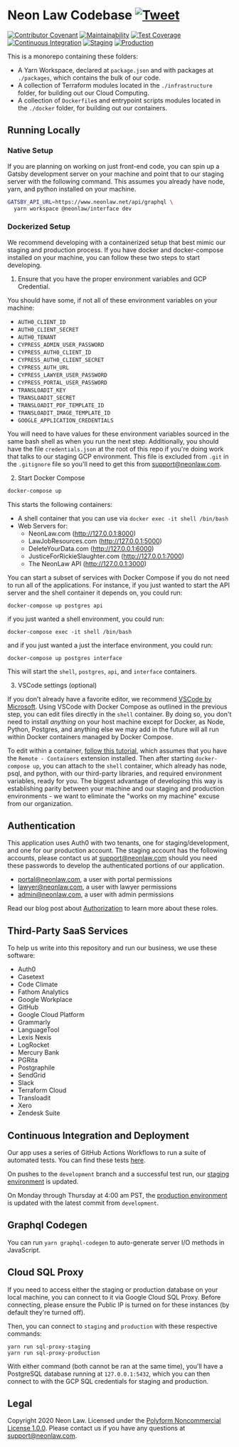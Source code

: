 # Neon Law Codebase [![Tweet](https://img.shields.io/twitter/url/http/shields.io.svg?style=social)](https://twitter.com/intent/tweet?text=Legaltech%20in%20the%20open.%20Check%20out%20%40NeonLaw%27s%20codebase%20repository%20for%20software%20and%20legal%20writing.&url=https://github.com/neonlaw/codebase)

[![Contributor Covenant](https://img.shields.io/badge/Contributor%20Covenant-v2.0%20adopted-ff69b4.svg)](CODE_OF_CONDUCT.md)
[![Maintainability](https://api.codeclimate.com/v1/badges/a9de7883f94a89b722a5/maintainability)](https://codeclimate.com/github/NeonLaw/interface/maintainability)
[![Test Coverage](https://api.codeclimate.com/v1/badges/a9de7883f94a89b722a5/test_coverage)](https://codeclimate.com/github/NeonLaw/interface/test_coverage)
[![Continuous Integration](https://github.com/NeonLaw/interface/workflows/continuous_integration/badge.svg)](https://github.com/NeonLaw/interface/actions?query=workflow%3Acontinuous_integration)
[![Staging](https://github.com/neonlaw/interface/workflows/staging/badge.svg)](https://github.com/NeonLaw/interface/actions?query=workflow%3Astaging)
[![Production](https://github.com/neonlaw/interface/workflows/production/badge.svg)](https://github.com/NeonLaw/interface/actions?query=workflow%3Aproduction)

This is a monorepo containing these folders:

- A Yarn Workspace, declared at `package.json` and with packages at
  `./packages`, which contains the bulk of our code.
- A collection of Terraform modules located in the `./infrastructure` folder,
  for building out our Cloud Computing.
- A collection of `Dockerfile`s and entrypoint scripts modules located in the
  `./docker` folder, for building out our containers.

## Running Locally

### Native Setup

If you are planning on working on just front-end code, you can spin up a Gatsby
development server on your machine and point that to our staging server with the
following command. This assumes you already have node, yarn, and python
installed on your machine.

```bash
GATSBY_API_URL=https://www.neonlaw.net/api/graphql \
  yarn workspace @neonlaw/interface dev
```

### Dockerized Setup

We recommend developing with a containerized setup that best mimic our staging
and production process. If you have docker and docker-compose installed on
your machine, you can follow these two steps to start developing.

1. Ensure that you have the proper environment variables and GCP Credential.

You should have some, if not all of these environment variables on your machine:

- `AUTH0_CLIENT_ID`
- `AUTH0_CLIENT_SECRET`
- `AUTH0_TENANT`
- `CYPRESS_ADMIN_USER_PASSWORD`
- `CYPRESS_AUTH0_CLIENT_ID`
- `CYPRESS_AUTH0_CLIENT_SECRET`
- `CYPRESS_AUTH_URL`
- `CYPRESS_LAWYER_USER_PASSWORD`
- `CYPRESS_PORTAL_USER_PASSWORD`
- `TRANSLOADIT_KEY`
- `TRANSLOADIT_SECRET`
- `TRANSLOADIT_PDF_TEMPLATE_ID`
- `TRANSLOADIT_IMAGE_TEMPLATE_ID`
- `GOOGLE_APPLICATION_CREDENTIALS`

You will need to have values for these environment variables sourced in the same
bash shell as when you run the next step. Additionally, you should have the
file `credentials.json` at the root of this repo if you're doing work that
talks to our staging GCP environment. This file is excluded from `.git` in
the `.gitignore` file so you'll need to get this from support@neonlaw.com.

2. Start Docker Compose

```bash
docker-compose up
```

This starts the following containers:

- A shell container that you can use via `docker exec -it shell /bin/bash`
- Web Servers for:
  - NeonLaw.com (http://127.0.0.1:8000)
  - LawJobResources.com (http://127.0.0.1:5000)
  - DeleteYourData.com (http://127.0.0.1:6000)
  - JusticeForRickieSlaughter.com (http://127.0.0.1:7000)
  - The NeonLaw API (http://127.0.0.1:3000)

You can start a subset of services with Docker Compose if you do not need to
run all of the applications. For instance, if you just wanted to start the
API server and the shell container it depends on, you could run:

```
docker-compose up postgres api
```

if you just wanted a shell environment, you could run:

```
docker-compose exec -it shell /bin/bash
```

and if you just wanted a just the interface environment, you could run:

```
docker-compose up postgres interface
```

This will start the `shell`, `postgres`, `api`, and `interface` containers.

3. VSCode settings (optional)

If you don't already have a favorite editor, we recommend [VSCode by
Microsoft](https://code.visualstudio.com/). Using VSCode with Docker Compose
as outlined in the previous step, you can edit files directly in the `shell`
container. By doing so, you don't need to install _anything_ on your host
machine except for Docker, as Node, Python, Postgres, and anything else we
may add in the future will all run within Docker containers managed by Docker
Compose.

To edit within a container, [follow this
tutorial](https://code.visualstudio.com/docs/remote/containers), which
assumes that you have the `Remote - Containers` extension installed. Then
after starting `docker-compose up`, you can attach to the `shell` container,
which already has node, psql, and python, with our third-party libraries, and
required environment variables, ready for you. The biggest advantage of
developing this way is establishing parity between your machine and our
staging and production environments - we want to eliminate the "works on my
machine" excuse from our organization.

## Authentication

This application uses Auth0 with two tenants, one for staging/development, and
one for our production account. The staging account has the following
accounts, please contact us at support@neonlaw.com should you need these
passwords to develop the authenticated portions of our application.

- portal@neonlaw.com, a user with portal permissions
- lawyer@neonlaw.com, a user with lawyer permissions
- admin@neonlaw.com, a user with admin permissions

Read our blog post about
[Authorization](https://www.neonlaw.com/blog/authorization) to learn more about
these roles.

## Third-Party SaaS Services

To help us write into this repository and run our business, we use these
software:

- Auth0
- Casetext
- Code Climate
- Fathom Analytics
- Google Workplace
- GitHub
- Google Cloud Platform
- Grammarly
- LanguageTool
- Lexis Nexis
- LogRocket
- Mercury Bank
- PGRita
- Postgraphile
- SendGrid
- Slack
- Terraform Cloud
- Transloadit
- Xero
- Zendesk Suite

## Continuous Integration and Deployment

Our app uses a series of GitHub Actions Workflows to run a suite of automated
tests. You can find these tests
[here](https://github.com/neonlaw/codebase/actions).

On pushes to the `development` branch and a successful test run, our [staging
environment](https://www.neonlaw.net) is updated.

On Monday through Thursday at 4:00 am PST, the [production
environment](https://www.neonlaw.com) is updated with the latest commit from
`development`.

## Graphql Codegen

You can run `yarn graphql-codegen` to auto-generate server I/O methods in
JavaScript.

## Cloud SQL Proxy

If you need to access either the staging or production database on your local
machine, you can connect to it via Google Cloud SQL Proxy. Before connecting,
please ensure the Public IP is turned on for these instances (by default they're
turned off).

Then, you can connect to `staging` and `production` with these respective
commands:

```
yarn run sql-proxy-staging
yarn run sql-proxy-production
```

With either command (both cannot be ran at the same time), you'll have a
PostgreSQL database running at `127.0.0.1:5432`, which you can then connect to
with the GCP SQL credentials for staging and production.

## Legal

Copyright 2020 Neon Law. Licensed under the [Polyform Noncommercial License
1.0.0](LICENSE.md). Please contact us if you have any questions at
support@neonlaw.com.
